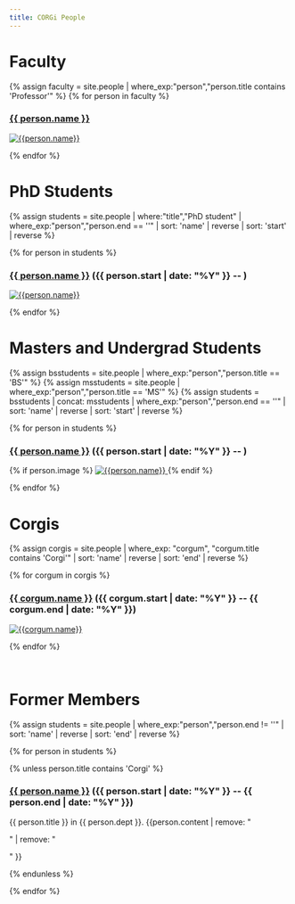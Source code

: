 ```yaml
---
title: CORGi People
---
```


# Faculty

{% assign faculty = site.people |
  where_exp:"person","person.title contains 'Professor'" %}
{% for person in faculty %}

### [{{ person.name }}]({{person.url}})

<a href="{{person.url}}">
<img src="{{person.image}}" alt="{{person.name}}" class="person" />
</a>

<!-- {{ person.title }} in {{ person.dept }}. -->

{% endfor %}

# PhD Students

{% assign students = site.people |
  where:"title","PhD student" |
  where_exp:"person","person.end == ''" |
  sort: 'name' | reverse |
  sort: 'start' | reverse %}

<div class="people-grid">

{% for person in students %}

<div markdown="1">

### [{{ person.name }}]({{person.url}}) ({{ person.start | date: "%Y" }} -- )

<a href="{{person.url}}">
<img src="{{person.image}}" alt="{{person.name}}" class="person" />
</a>

</div>

{% endfor %}

</div>

# Masters and Undergrad Students

{% assign bsstudents = site.people |
   where_exp:"person","person.title == 'BS'" %}
{% assign msstudents = site.people |
   where_exp:"person","person.title == 'MS'" %}
{% assign students = bsstudents | concat: msstudents |
   where_exp:"person","person.end == ''" |
   sort: 'name' | reverse |
   sort: 'start' | reverse %}

<div class="people-grid">

{% for person in students %}

<div markdown="1">

### [{{ person.name }}]({{person.url}}) ({{ person.start | date: "%Y" }} -- )

{% if person.image %}
<a href="{{ person.url }}">
<img src="{{person.image}}" alt="{{person.name}}" class="person" />
</a>
{% endif %}

</div>

{% endfor %}

</div>

# Corgis

{% assign corgis = site.people |
  where_exp: "corgum", "corgum.title contains 'Corgi'" |
  sort: 'name' | reverse |
  sort: 'end' | reverse %}

<div class="people-grid">

{% for corgum in corgis %}

<div markdown="1">

### [{{ corgum.name }}]({{corgum.url}}) ({{ corgum.start | date: "%Y" }} -- {{ corgum.end | date: "%Y" }})

<a href="{{corgum.url}}">
<img src="{{corgum.image}}" alt="{{corgum.name}}" class="person" />
</a>

</div>

{% endfor %}

</div>

<br>

# Former Members

{% assign students = site.people |
  where_exp:"person","person.end != ''" |
  sort: 'name' | reverse |
  sort: 'end' | reverse %}

<div class="people-grid">

{% for person in students %}

{% unless person.title contains 'Corgi' %}

<div markdown="1">

### [{{ person.name }}]({{person.url}}) ({{ person.start | date: "%Y" }} -- {{ person.end | date: "%Y" }})

{{ person.title }} in {{ person.dept }}. {{person.content | remove: "<p>" | remove: "</p>" }}

</div>

{% endunless %}

{% endfor %}

</div>

